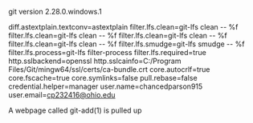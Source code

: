 git version 2.28.0.windows.1

diff.astextplain.textconv=astextplain
filter.lfs.clean=git-lfs clean -- %f
filter.lfs.clean=git-lfs clean -- %f
filter.lfs.clean=git-lfs clean -- %f
filter.lfs.clean=git-lfs clean -- %f
filter.lfs.smudge=git-lfs smudge -- %f
filter.lfs.process=git-lfs filter-process
filter.lfs.required=true
http.sslbackend=openssl
http.sslcainfo=C:/Program Files/Git/mingw64/ssl/certs/ca-bundle.crt
core.autocrlf=true
core.fscache=true
core.symlinks=false
pull.rebase=false
credential.helper=manager
user.name=chancedparson915
user.email=cp232416@ohio.edu

A webpage called git-add(1) is pulled up
